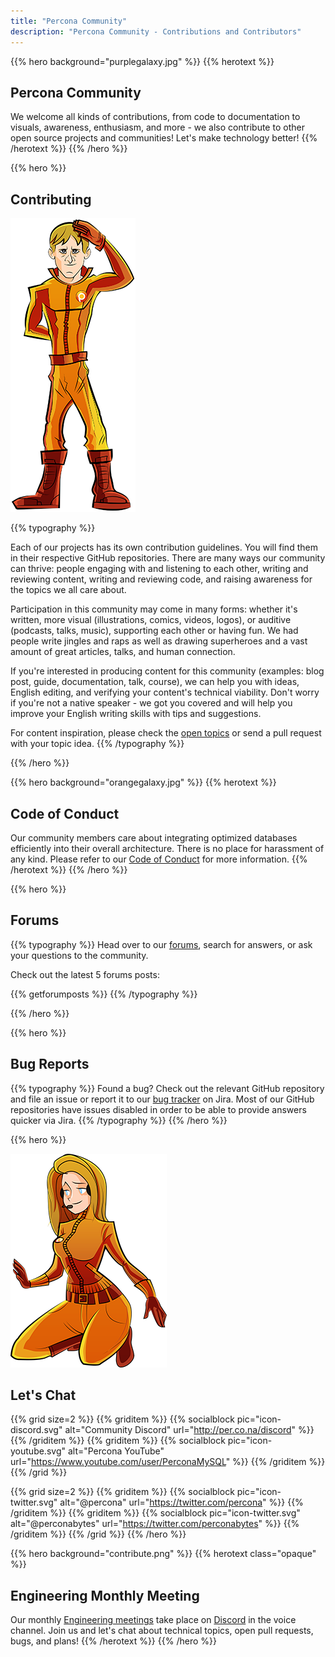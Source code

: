 ```yaml
---
title: "Percona Community"
description: "Percona Community - Contributions and Contributors"
---
```


{{% hero background="purplegalaxy.jpg" %}}
{{% herotext %}}

## Percona Community

We welcome all kinds of contributions, from code to documentation to visuals, awareness, enthusiasm, and more - we also contribute to other open source projects and communities! Let's make technology better!
{{% /herotext %}}
{{% /hero %}}

{{% hero %}}

## Contributing

![Project Superhero saying hi](projects-salute-small.png)

{{% typography %}}

Each of our projects has its own contribution guidelines. You will find them in their respective GitHub repositories. There are many ways our community can thrive: people engaging with and listening to each other, writing and reviewing content, writing and reviewing code, and raising awareness for the topics we all care about.

Participation in this community may come in many forms: whether it's written, more visual (illustrations, comics, videos, logos), or auditive (podcasts, talks, music), supporting each other or having fun. We had people write jingles and raps as well as drawing superheroes and a vast amount of great articles, talks, and human connection.

If you're interested in producing content for this community (examples: blog post, guide, documentation, talk, course), we can help you with ideas, English editing, and verifying your content's technical viability. Don't worry if you're not a native speaker - we got you covered and will help you improve your English writing skills with tips and suggestions.

For content inspiration, please check the [open topics](/contribute/opentopics) or send a pull request with your topic idea.
{{% /typography %}}

{{% /hero %}}

{{% hero background="orangegalaxy.jpg" %}}
{{% herotext %}}

## Code of Conduct

Our community members care about integrating optimized databases efficiently into their overall architecture. There is no place for harassment of any kind. Please refer to our [Code of Conduct](/contribute/coc) for more information.
{{% /herotext %}}
{{% /hero %}}

{{% hero %}}

## Forums

{{% typography %}}
Head over to our [forums](https://forums.percona.com/), search for answers, or ask your questions to the community.

Check out the latest 5 forums posts:

{{% getforumposts %}}
{{% /typography %}}

{{% /hero %}}

{{% hero %}}

## Bug Reports
{{% typography %}}
Found a bug? Check out the relevant GitHub repository and file an issue or report it to our [bug tracker](https://jira.percona.com) on Jira. Most of our GitHub repositories have issues disabled in order to be able to provide answers quicker via Jira.
{{% /typography %}}
{{% /hero %}}

{{% hero %}}

![MongoDB Superhero sitting](mongodb-sit-small.png)

## Let's Chat

{{% grid size=2 %}}
{{% griditem %}}
{{% socialblock pic="icon-discord.svg" alt="Community Discord" url="http://per.co.na/discord" %}}
{{% /griditem %}}
{{% griditem %}}
{{% socialblock pic="icon-youtube.svg" alt="Percona YouTube" url="https://www.youtube.com/user/PerconaMySQL" %}}
{{% /griditem %}}
{{% /grid %}}

{{% grid size=2 %}}
{{% griditem %}}
{{% socialblock pic="icon-twitter.svg" alt="@percona" url="https://twitter.com/percona" %}}
{{% /griditem %}}
{{% griditem %}}
{{% socialblock pic="icon-twitter.svg" alt="@perconabytes" url="https://twitter.com/perconabytes" %}}
{{% /griditem %}}
{{% /grid %}}
{{% /hero %}}

{{% hero background="contribute.png" %}}
{{% herotext class="opaque" %}}

## Engineering Monthly Meeting

Our monthly [Engineering meetings](/contribute/engineeringmeetings) take place on [Discord](http://per.co.na/discord) in the voice channel. Join us and let's chat about technical topics, open pull requests, bugs, and plans!
{{% /herotext %}}
{{% /hero %}}